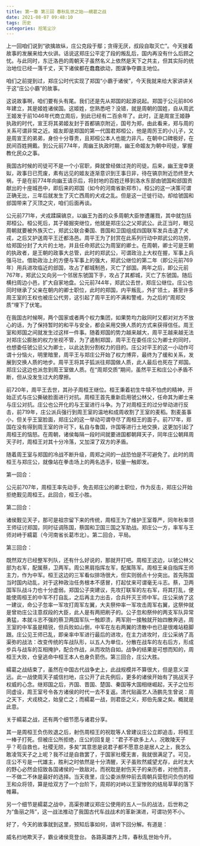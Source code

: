 ```yaml
---
title: 第一章 第三回 春秋乱世之始——繻葛之战
date: 2021-08-07 09:48:10
tags: 历史
categories: 拾笔尘沙
---
```

上一回咱们说到“欲擒故纵，庄公克段于鄢；贪得无厌，叔段自取灭亡”。今天接着故事的发展来给大伙讲。话说这郑庄公平定了段的叛乱后，国内再没有什么后顾之忧。与此同时，东迁洛邑的周朝天子虽然名义上依然是天下之共主，但其实际的统治地位已经一落千丈，天下诸侯都在蠢蠢欲动，图谋争夺霸主地位。

咱们之前提到过，郑庄公时代实现了郑国“小霸于诸侯”，今天我就来给大家讲讲关于这“庄公小霸”的故事。

这说故事啊，咱们要有头有尾。我们还是先从郑国的起源说起。郑国于公元前806年建立，其是姬姓诸侯国。这姬姓，您熟悉吧？没错，就是周朝的国姓，自从周武王姬发于前1046年代商立周后，到此已经有二百余年了。此时，正是周宣王姬静执政的时代，宣王将其弟姬友封于首都镐京附近，国号为郑，由此看来，郑与周的关系可谓非常之近。姬友即是郑国的第一代国君郑桓公，他是周厉王的小儿子，又是周宣王的弟弟，身份十分尊贵，且郑桓公本人也能力非凡，在朝中口碑极好，在民间百姓拥戴。到公元前774年，周幽王执政时期，幽王命姬友为朝中司徒，掌握教化民众之事。

我国古时候的司徒可不是一个小官职，舜就曾经做过尧的司徒。后来，幽王宠幸褒姒，政事日已荒废，素有远见的姬友逐渐意识到王事日非，待在镐京附近恐终至大祸，于是在前774年向幽王请示后，将封地的百姓迁移到洛水东部由虢国和郐国贡献出的十座城邑中，即后来的郑国（如今的河南省新郑市）。桓公的这一决策可谓正确无比，三年后就发生了灭亡西周的犬戎之乱。但是这一迁徙行动，却给虢国和郐国带来了灭顶之灾，咱们后面再谈。

公元前771年，犬戎蹂躏镐京，以幽王为首的众多周朝大臣惨遭屠戮，其中就包括郑桓公。桓公死后，其子姬掘突继位，他就是郑庄公之父郑武公。此正当时，眼见周朝就要被外族灭亡，郑武公联合秦国、晋国和卫国组成四国联军发兵击退了犬戎，之后又护送周平王迁都洛邑。周平王为了封赏在此系列行动中郑武公的功劳，给郑国分封了大片的土地，并且任命郑武公为周室的卿士。在周朝，卿士可是王朝的执政者，是王朝的政事大总管，此时的郑武公，可谓政治上大权在握，军事上兵强马壮。借助政治上的方便与军事上的强大，郑武公继位的第二年（即公元前769年）用兵进攻临近的郐国，攻占了都城制邑，灭亡了郐国。两年之后，即公元前767年，郑武公又向另一个邻居东虢国下手，攻占了其都城，灭亡了东虢国。随后横扫周边小邑，扩大自家地盘。公元前744年，郑武公去世，郑庄公继位。庄公也同时继承了父亲在朝内的卿士职位，此时的郑国，内平叛乱，外扩领土，甚至许多周王室的王权也被庄公代劳，这引起了周平王的不满和警戒，为之后的“周郑交质”埋下了伏笔。

在我国古时候啊，两个国家或者两个权力集团，如果势均力敌同时又都对对方不放心的话，为了保持暂时的和平与安全，都会采用交换人质的方式来获得信任。周王室和郑国之间就发生过这样一件事。随着郑国的势力越来越大，周平王越来越无法对郑庄公膨胀的权力坐视不管，为了遏制郑国，周平王在委任庄公为卿士的同时，也想委任虢公忌父为卿士，以此达到分割权力的目的。庄公对平王的这一小动作可谓十分恼火，明里暗里，周平王与郑庄公开始了权力博弈，最终为了缓和关系，发展到交换人质的地步。周平王将其子狐派往郑国做人质，此人最后也死在了郑国。郑庄公这边也派忽到周王室做人质。在“周郑交质”期间，虽然平王和庄公小矛盾不断，但从没发生过大的摩擦。

前720年，周平王去世，其孙子周桓王继位。桓王秉着初生牛犊不怕虎的精神，开始正式与庄公撕破脸面进行对抗。周桓王首先重新启用虢公林父，任命其为卿士来与庄公对抗。庄公也公开化的与王室进行斗争。为了对周桓王的过分举动进行反击，前719年，庄公派兵强行到周王室的温地和成周收割了王室的麦稻。割麦虽事小，但关乎王室脸面，郑庄公的这一举动可谓夺尽了周桓王的面子。前717年，郑国在没有得到周王室的许可下，私自与鲁国，许国等进行土地交换，这更加引起了周桓王的恼怒。在周朝，诸侯每隔一段时间就要进国都朝拜天子，同年庄公朝拜周天子时，周桓王对其十分冷落，又加深了双方的矛盾。

随着周王室与郑国的冷战不断升级，周郑之间的一战恐怕是不可避免了。此时的周桓王与郑庄公，就像站在拳击场上的两名选手，较量一触即发。

第一回合：

公元前707年，周桓王率先动手，免去郑庄公的卿士职位，作为反击，郑庄公开始拒绝觐见周桓王。此回合，桓王小胜。

第二回合：

诸侯觐见天子，那可是祖宗留下来的传统，周桓王为了维护王室尊严，同年秋率领王师征讨郑国，同时征调陈国，蔡国和卫国三国之军助战。郑庄公一方，率军与王师对峙于繻葛（今河南省长葛市北）。第二回合，平局。

第三回合：

既然双方已经整军列队，还有什么好说的，那就开打吧。周桓王这边，以虢公林父部为右军，配属蔡，卫两军。周公黑肩指挥左军，配属陈军。周桓王亲自指挥王师主力，作为中军。桓王这边的三军看似排场很大，但实则弱点十分突出。首先陈国当时国内动乱，对于这种政治任务根本不感冒，打起仗来可谓毫无斗志。蔡，卫两国军队战斗力也十分虚弱。郑国公子突建议，先攻打联军的左右军，将其打乱，便能使周桓王的中军不打自乱，之后再主力出击，合兵歼灭王师中军。庄公采纳了这一建议，命公子忽率一军攻打周军左翼，大夫祭仲率一军攻击周军右翼，这祭仲就是曾劝庄公注意叔段的大臣，此人是有两把刷子的。公子忽和祭仲的两支军队异常勇猛，本就斗志不强的蔡卫两国军队一触即溃，两军刚一接触就开始四散奔逃，周王室的中军虽是精锐，但兵败如山倒，中军在左右两翼的溃散中也已是很难站稳脚跟。庄公见王师已乱，即亲率中军进行最后的进攻，在主力进攻时，庄公采纳了高渠弥的战法：改变传统的车战队形，以五人为单位，分散在战车的左右后方，形成步兵与战车的互相掩护，配合作战，从而攻防自如。战争的结果是可想而知的，周桓王大败，仓皇逃命中桓王本人也身负箭伤。第三回合，庄公大胜。

繻葛之战结束了，虽然在中国古代战争史上，此战规模并不算很大，但是意义深远。此一战使周天子威信扫地，庄公开了此先例后，更多的诸侯开始有了挑战天子权威的心念。继郑国之后，齐国、晋国、楚国、秦国等大国相继崛起，天子之位形同虚设，周王室号令各方诸侯的时代一去不复返。清代贴画艺人汤鹏先生曾说：周之天下，犬戎桡之，始皇亡之；而繻葛一战，则君臣之义，郑伯先废之矣。概就是此意。

关于繻葛之战，还有两个细节愿与诸君分享。

其一是周桓王负伤败退之后，射伤周桓王的祝耽等人曾建议庄公立即追击，将桓王一棒子打死。但被庄公所拒绝，庄公的回复是：“君子不欲多上人，况敢陵天子乎？苟自救也，社稷无陨，多矣”其意思是说君子都不愿意总是居人之上，我怎么敢凌驾天子之上呢？我不过是自救罢了，于国家社稷无害，我就很满足了。可见，庄公不亏是一代雄主，胜利之时依然是十分清醒，天子虽败然威望尤存，此时太大的野心必然会招致各国诸侯的一致敌对。而祝耽是射伤天子的亲历者，对他而言，一不做二不休是最好的选择。当天夜里，庄公委派祭仲前去周朝兵营慰问负伤的桓王和众将领，算是给双方了一个台阶下，周郑的对峙以王室惨败的结局草草的落下帷幕。

另一个细节是繻葛之战中，高渠弥建议郑庄公使用的五人一队的战法，后世称之为“鱼丽之阵”，这一战法推动了我国古代车战战术的革新演进，可谓功劳不小。

好了，今天的故事就到这里，预知后事如何，请听下回分解。有道是：

威名扫地欺天子，霸业诸侯竞登台。
各路英雄齐上阵，春秋乱世始今开。